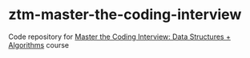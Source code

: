 # ztm-master-the-coding-interview
Code repository for [Master the Coding Interview: Data Structures + Algorithms](https://www.udemy.com/course/master-the-coding-interview-data-structures-algorithms/) course
